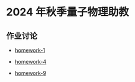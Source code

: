 # 2024 年秋季量子物理助教

## 作业讨论

* [homework-1](2024-fall-quantum-physics-TA/homework-1-discussion.md)

* [homework-4](2024-fall-quantum-physics-TA/homework-4-discussion.md)

* [homework-9](2024-fall-quantum-physics-TA/homework-9-discussion.md)

